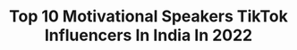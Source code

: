 ---
title: Top 10 Motivational Speakers TikTok Influencers In India In 2022
description: >-
  Find top motivational speakers TikTok influencers in India in 2022. Most popular hashtags: #edutok #foryou #fyp #foryoupage.
platform: TikTok
hits: 50
text_top: Identify the most popular TikTok accounts on inBeat.
text_bottom: inBeat has 50 TikTok influencers like this in India for you to pitch.
profiles:
  - username: "laksh1t"
    fullname: >-
      Lakshit Sood
    bio: >-
      Motivational Speaker | Actor | Comedian ✅ Need Motivation? Ajao Instagram Pr 🙈
    location: "India"
    followers: 1200000
    engagement: 1825
    commentsToLikes: 0.018517
    id: ck8qoq6ci00zb0j78anusm6rr
    verified: true
    hashtags: "#monologue, #edutok, #tiktok, #foryou"
  - username: "minisusan12"
    fullname: >-
      MSA12JC
    bio: >-
      Softskill trainer, Counsellor, Motivational speaker https://youtu.be/SJHBdb9_Dog
    location: "India"
    followers: 457600
    engagement: 999
    commentsToLikes: 0.057975
    id: cka7oslwa44d40i78wn99zjhj
    verified: false
    hashtags: "#edutok, #edumotovation, #edutokmotivation, #memoriesbringback"
  - username: "ashishvidyarthiofficial"
    fullname: >-
      Ashish Vidyarthi
    bio: >-
      Actor 🎬 | Motivational Speaker | Zindagi Dosst www.avidminer.com
    location: "India"
    followers: 288200
    engagement: 1341
    commentsToLikes: 0.015819
    id: ckan56p6wdiyn0i786g6yi9nw
    verified: false
    hashtags: "#voiceeffects, #ashishvidyarthi, #avidminer, #alive"
  - username: "oneleggger"
    fullname: >-
      Deepak Saini
    bio: >-
      Amputee | Marathoner | Motivator Motivational Speaker
    location: "India"
    followers: 10900
    engagement: 1466
    commentsToLikes: 0.044903
    id: ckbwdg0xb17210j238nho7vnh
    verified: false
    hashtags: "#oneleggger, #life, #fyp, #fitness"
  - username: "iamjayakishori"
    fullname: >-
      Jaya Kishori
    bio: >-
      Motivational Speaker🎤 Spiritual Orator🕉️ Lockdown Poem 👇
    location: "India"
    followers: 1200000
    engagement: 1224
    commentsToLikes: 0.008432
    id: ckan0m9l8rb1t0i78nva1zi8r
    verified: false
    hashtags: "#jayakishori, #motivational, #perfectsmile, #lockdowntime"
  - username: "factguruji_ansaroyal"
    fullname: >-
      fact guru ansa royal
    bio: >-
      Motivational speaker and Psychologist दिल में जो भी है पूछ डाल सबको जवाब मिलेगा
    location: "India"
    followers: 363800
    engagement: 1264
    commentsToLikes: 0.021483
    id: ckb9omw1zj0980j23rde2td12
    verified: false
    hashtags: "#trending, #foryoupage, #tidelagaodaaghatao, #fyp"
  - username: "drbharatjethwani"
    fullname: >-
      DrBharat Jethwani
    bio: >-
      I am Classical and Folk dance artist and Motivational speaker and anchor
    location: "India"
    followers: 81800
    engagement: 604
    commentsToLikes: 0.063427
    id: ckai0vpc99ad10i78slcwko9f
    verified: false
    hashtags: "#foryoupage, #lavani"
  - username: "manu_bishnoi_"
    fullname: >-
      manisha__bishnoi__
    bio: >-
      📩DM for career counseling on➡️insta: manisha__bishnoi__🎤 motivational speaker
    location: "India"
    followers: 9920
    engagement: 1895
    commentsToLikes: 0.021852
    id: ck9pm9g7u87j50j78exyn4oth
    verified: false
    hashtags: "#fyp, #like, #swagstepchallenge, #support"
  - username: "nitinbanugadepatil"
    fullname: >-
      NitinBanugadePatil
    bio: >-
      Author, Motivational Speaker, Writer
    location: "India"
    followers: 46700
    engagement: 1445
    commentsToLikes: 0.007624
    id: ckack0rs99rl60i78opyfmm1v
    verified: false
    hashtags: "#positivevibes, #shivsena, #yashachapassword, #motivationalvideo"
  - username: "advsayali"
    fullname: >-
      Advocate Sayali
    bio: >-
      Advocate,Motivational Speaker,Dancer,influencer Instagram advsayali
    location: "India"
    followers: 1600000
    engagement: 553
    commentsToLikes: 0.027209
    id: ckajl9kyzu84e0i78ygktkrvn
    verified: true
    hashtags: "#traditional, #sharethecare, #sareelove, #dancewithme"
---